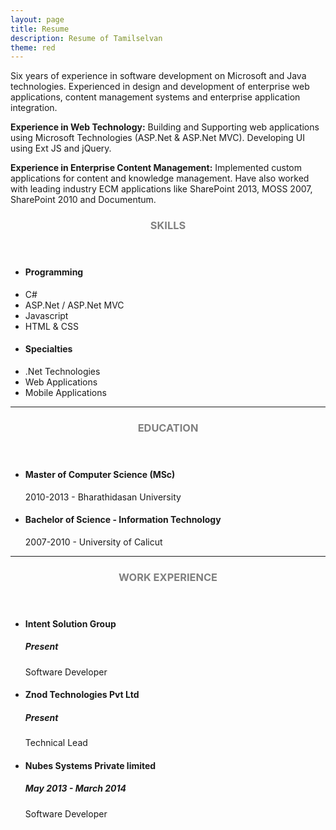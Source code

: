 ```yaml
---
layout: page
title: Resume
description: Resume of Tamilselvan
theme: red
---
```

Six years of experience in software development on Microsoft and Java technologies. Experienced in design and development of enterprise web applications, content management systems and enterprise application integration.

**Experience in Web Technology:**
Building and Supporting web applications using Microsoft Technologies (ASP.Net & ASP.Net MVC). Developing UI using Ext JS and jQuery.

**Experience in Enterprise Content Management:**
Implemented custom applications for content and knowledge management. Have also worked with leading industry ECM applications like SharePoint 2013, MOSS 2007, SharePoint 2010 and Documentum.

<!-- Skills -->
<section class="row">
	<header class="col-md-3">
		<h3 style="text-transform:uppercase;color:gray">Skills</h3>
	</header>
	<div class="col-md-9">
		<div class="row">
			<div class="col-md-6">
				<ul class="list-group">
					<li class="list-group-item active"><h4><strong>Programming</strong></h4></li>
					<li class="list-group-item">C#</li>
					<li class="list-group-item">ASP.Net / ASP.Net MVC</li>
					<li class="list-group-item">Javascript</li>
					<li class="list-group-item">HTML & CSS</li>
				</ul>
			</div>
			<div class="col-md-6">
				<ul class="list-group">
					<li class="list-group-item active"><h4><strong>Specialties</strong></h4></li>
					<li class="list-group-item">.Net Technologies</li>
					<li class="list-group-item">Web Applications</li>
					<li class="list-group-item">Mobile Applications</li>
				</ul>
			</div>
		</div>
	</div>
</section>
<hr/>
<!-- Education -->
<section class="row">
	<header class="col-md-3">
		<h3 style="text-transform:uppercase;color:gray">Education</h3>
	</header>
	<div class="col-md-9">
		<ul>
			<li>
				<h4>Master of Computer Science (MSc)</h4>
				<p>2010-2013 - Bharathidasan University</p>
			</li>
			<li>
				<h4>Bachelor of Science - Information Technology</h4>
				<p>2007-2010 - University of Calicut</p>
			</li>
		</ul>
	</div>
</section>
<hr/>
<!-- Work -->
<section class="row">
	<header class="col-md-3">
		<h3 style="text-transform:uppercase;color:gray">Work Experience</h3>
	</header>
	<div class="col-md-9">
		<ul>
			<li>
				<h4>Intent Solution Group</h4>
				<h5>Present</h5>
				<p>Software Developer</p>
			</li>
			<li>
				<h4>Znod Technologies Pvt Ltd</h4>
				<h5>Present</h5>
				<p>Technical Lead</p>
			</li>
			<li>
				<h4>Nubes Systems Private limited</h4>
				<h5>May 2013 - March 2014</h5>
				<p>Software Developer</p>
			</li>
		</ul>
	</div>
</section>
